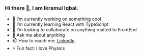 ### Hi there 👋, I am Ikramul Iqbal.

<!--
**Ikramul35/Ikramul35** is a ✨ _special_ ✨ repository because its `README.md` (this file) appears on your GitHub profile.
- 🤔 I’m looking for help with ...
- 😄 Pronouns: ...

-->

- 🔭 I’m currently working on something cool
- 🌱 I’m currently learning React with TypeScript
- 👯 I’m looking to collaborate on anything realted to FrontEnd
- 💬 Ask me about anything
- 📫 How to reach me: [LinkedIn](https://www.linkedin.com/in/ikramul-iqbal-0515a0202/)
- ⚡ Fun fact: I love Physics
